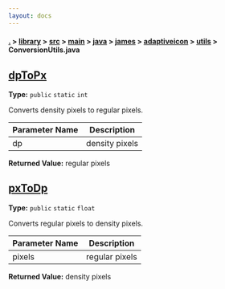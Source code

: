 ```yaml
---
layout: docs
---
```

#### [.](./../../../../../../../index) > [library](./../../../../../../index) > [src](./../../../../../index) > [main](./../../../../index) > [java](./../../../index) > [james](./../../index) > [adaptiveicon](./../index) > [utils](./index) > **ConversionUtils.java**

## [dpToPx](https://github.com/TheAndroidMaster/AdaptiveIconView/blob/master/library/src/main/java/james/adaptiveicon/utils/ConversionUtils.java#L8)

**Type:** `public` `static` `int`

Converts density pixels to regular pixels. 





|Parameter Name|Description|
|-----|-----|
|dp|density pixels|


**Returned Value:** regular pixels  








## [pxToDp](https://github.com/TheAndroidMaster/AdaptiveIconView/blob/master/library/src/main/java/james/adaptiveicon/utils/ConversionUtils.java#L18)

**Type:** `public` `static` `float`

Converts regular pixels to density pixels. 





|Parameter Name|Description|
|-----|-----|
|pixels|regular pixels|


**Returned Value:** density pixels  








